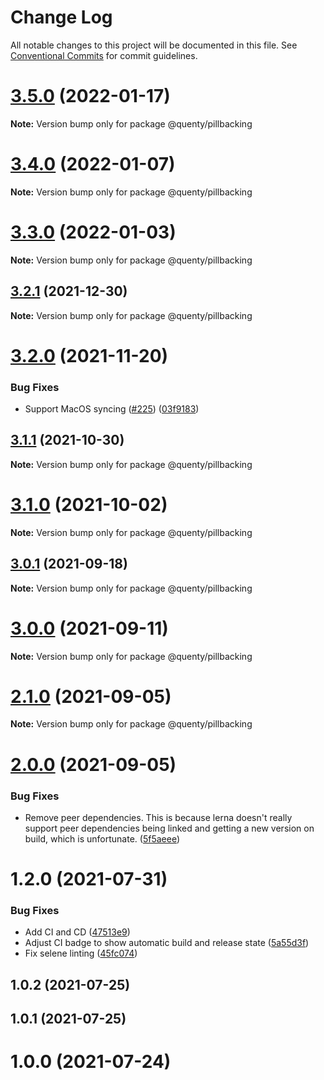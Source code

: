 # Change Log

All notable changes to this project will be documented in this file.
See [Conventional Commits](https://conventionalcommits.org) for commit guidelines.

# [3.5.0](https://github.com/Quenty/NevermoreEngine/compare/@quenty/pillbacking@3.4.0...@quenty/pillbacking@3.5.0) (2022-01-17)

**Note:** Version bump only for package @quenty/pillbacking





# [3.4.0](https://github.com/Quenty/NevermoreEngine/compare/@quenty/pillbacking@3.3.0...@quenty/pillbacking@3.4.0) (2022-01-07)

**Note:** Version bump only for package @quenty/pillbacking





# [3.3.0](https://github.com/Quenty/NevermoreEngine/compare/@quenty/pillbacking@3.2.1...@quenty/pillbacking@3.3.0) (2022-01-03)

**Note:** Version bump only for package @quenty/pillbacking





## [3.2.1](https://github.com/Quenty/NevermoreEngine/compare/@quenty/pillbacking@3.2.0...@quenty/pillbacking@3.2.1) (2021-12-30)

**Note:** Version bump only for package @quenty/pillbacking





# [3.2.0](https://github.com/Quenty/NevermoreEngine/compare/@quenty/pillbacking@3.1.1...@quenty/pillbacking@3.2.0) (2021-11-20)


### Bug Fixes

* Support MacOS syncing ([#225](https://github.com/Quenty/NevermoreEngine/issues/225)) ([03f9183](https://github.com/Quenty/NevermoreEngine/commit/03f918392c6a5bdd33f8a17c38de371d1e06c67a))





## [3.1.1](https://github.com/Quenty/NevermoreEngine/compare/@quenty/pillbacking@3.1.0...@quenty/pillbacking@3.1.1) (2021-10-30)

**Note:** Version bump only for package @quenty/pillbacking





# [3.1.0](https://github.com/Quenty/NevermoreEngine/compare/@quenty/pillbacking@3.0.1...@quenty/pillbacking@3.1.0) (2021-10-02)

**Note:** Version bump only for package @quenty/pillbacking





## [3.0.1](https://github.com/Quenty/NevermoreEngine/compare/@quenty/pillbacking@3.0.0...@quenty/pillbacking@3.0.1) (2021-09-18)

**Note:** Version bump only for package @quenty/pillbacking





# [3.0.0](https://github.com/Quenty/NevermoreEngine/compare/@quenty/pillbacking@2.1.0...@quenty/pillbacking@3.0.0) (2021-09-11)

**Note:** Version bump only for package @quenty/pillbacking





# [2.1.0](https://github.com/Quenty/NevermoreEngine/compare/@quenty/pillbacking@2.0.0...@quenty/pillbacking@2.1.0) (2021-09-05)

**Note:** Version bump only for package @quenty/pillbacking





# [2.0.0](https://github.com/Quenty/NevermoreEngine/compare/@quenty/pillbacking@1.2.0...@quenty/pillbacking@2.0.0) (2021-09-05)


### Bug Fixes

* Remove peer dependencies. This is because lerna doesn't really support peer dependencies being linked and getting a new version on build, which is unfortunate. ([5f5aeee](https://github.com/Quenty/NevermoreEngine/commit/5f5aeeea8de9975435309e53679f0ef7064f9dd0))





# 1.2.0 (2021-07-31)


### Bug Fixes

* Add CI and CD ([47513e9](https://github.com/Quenty/NevermoreEngine/commit/47513e9b568162707534af132396dd8756947dd3))
* Adjust CI badge to show automatic build and release state ([5a55d3f](https://github.com/Quenty/NevermoreEngine/commit/5a55d3f19bf8d66a760d67da9b56ed47fab74656))
* Fix selene linting ([45fc074](https://github.com/Quenty/NevermoreEngine/commit/45fc07489ee59127ac6582689f19a0e87c1e5b5a))



## 1.0.2 (2021-07-25)



## 1.0.1 (2021-07-25)



# 1.0.0 (2021-07-24)
